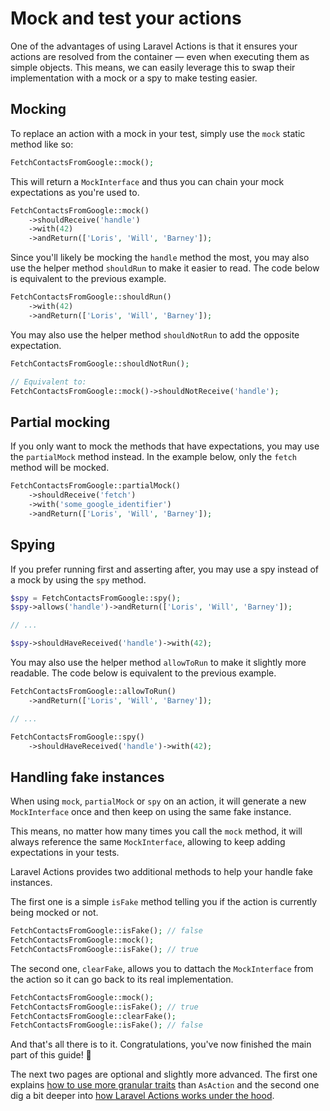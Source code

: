 # Mock and test your actions

One of the advantages of using Laravel Actions is that it ensures your actions are resolved from the container — even when executing them as simple objects. This means, we can easily leverage this to swap their implementation with a mock or a spy to make testing easier.

## Mocking

To replace an action with a mock in your test, simply use the `mock` static method like so:

```php
FetchContactsFromGoogle::mock();
```

This will return a `MockInterface` and thus you can chain your mock expectations as you're used to.

```php
FetchContactsFromGoogle::mock()
    ->shouldReceive('handle')
    ->with(42)
    ->andReturn(['Loris', 'Will', 'Barney']);
```

Since you'll likely be mocking the `handle` method the most, you may also use the helper method `shouldRun` to make it easier to read. The code below is equivalent to the previous example.

```php
FetchContactsFromGoogle::shouldRun()
    ->with(42)
    ->andReturn(['Loris', 'Will', 'Barney']);
```

You may also use the helper method `shouldNotRun` to add the opposite expectation.

```php
FetchContactsFromGoogle::shouldNotRun();

// Equivalent to:
FetchContactsFromGoogle::mock()->shouldNotReceive('handle');
```

## Partial mocking

If you only want to mock the methods that have expectations, you may use the `partialMock` method instead. In the example below, only the `fetch` method will be mocked.

```php
FetchContactsFromGoogle::partialMock()
    ->shouldReceive('fetch')
    ->with('some_google_identifier')
    ->andReturn(['Loris', 'Will', 'Barney']);
```

## Spying

If you prefer running first and asserting after, you may use a spy instead of a mock by using the `spy` method.

```php
$spy = FetchContactsFromGoogle::spy();
$spy->allows('handle')->andReturn(['Loris', 'Will', 'Barney']);

// ...

$spy->shouldHaveReceived('handle')->with(42);
```

You may also use the helper method `allowToRun` to make it slightly more readable. The code below is equivalent to the previous example.

```php
FetchContactsFromGoogle::allowToRun()
    ->andReturn(['Loris', 'Will', 'Barney']);

// ...

FetchContactsFromGoogle::spy()
    ->shouldHaveReceived('handle')->with(42);
```

## Handling fake instances

When using `mock`, `partialMock` or `spy` on an action, it will generate a new `MockInterface` once and then keep on using the same fake instance.

This means, no matter how many times you call the `mock` method, it will always reference the same `MockInterface`, allowing to keep adding expectations in your tests.

Laravel Actions provides two additional methods to help your handle fake instances.

The first one is a simple `isFake` method telling you if the action is currently being mocked or not.

```php
FetchContactsFromGoogle::isFake(); // false
FetchContactsFromGoogle::mock();
FetchContactsFromGoogle::isFake(); // true
```

The second one, `clearFake`, allows you to dattach the `MockInterface` from the action so it can go back to its real implementation.

```php
FetchContactsFromGoogle::mock();
FetchContactsFromGoogle::isFake(); // true
FetchContactsFromGoogle::clearFake();
FetchContactsFromGoogle::isFake(); // false
```

And that's all there is to it. Congratulations, you've now finished the main part of this guide! 🎉

The next two pages are optional and slightly more advanced. The first one explains [how to use more granular traits](./granular-traits) than `AsAction` and the second one dig a bit deeper into [how Laravel Actions works under the hood](./how-does-it-work).

